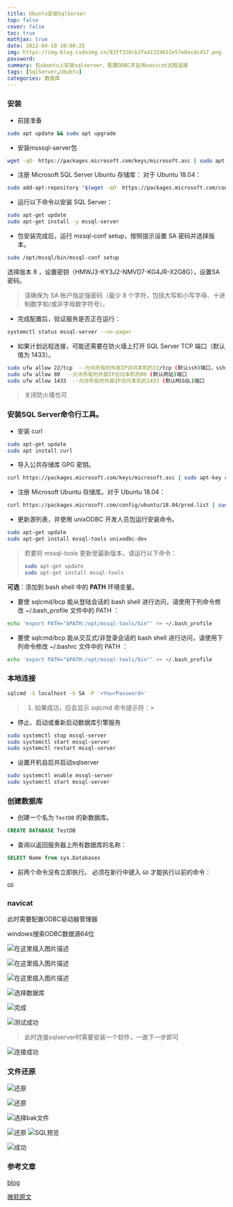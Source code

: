 ```yaml
---
title: Ubuntu安装SqlServer
top: false
cover: false
toc: true
mathjax: true
date: 2022-04-10 10:00:25
img: https://img-blog.csdnimg.cn/83ff328cb2fa41319612e57e0ec4c457.png
password:
summary: 在ubuntu上安装sqlserver、配置ODBC并且用navicat远程连接
tags: [SqlServer,Ububtu]
categories: 数据库
---
```


### 安装

- 前提准备

```sh
sudo apt update && sudo apt upgrade
```

- 安装msssql-server包

```sh
wget -qO- https://packages.microsoft.com/keys/microsoft.asc | sudo apt-key add -
```

- 注册 Microsoft SQL Server Ubuntu 存储库： 对于 Ubuntu 18.04：

```sh
sudo add-apt-repository "$(wget -qO- https://packages.microsoft.com/config/ubuntu/18.04/mssql-server-2019.list)"
```

- 运行以下命令以安装 SQL Server：

```sh
sudo apt-get update
sudo apt-get install -y mssql-server
```

- 包安装完成后，运行 mssql-conf setup，按照提示设置 SA 密码并选择版本。

```sh
sudo /opt/mssql/bin/mssql-conf setup
```

选择版本 8 ，设置密钥（HMWJ3-KY3J2-NMVD7-KG4JR-X2G8G），设置SA密码。

> 请确保为 SA 帐户指定强密码（最少 8 个字符，包括大写和小写字母、十进制数字和/或非字母数字符号）。

- 完成配置后，验证服务是否正在运行：

```sh
systemctl status mssql-server --no-pager
```

- 如果计划远程连接，可能还需要在防火墙上打开 SQL Server TCP 端口（默认值为 1433）。

```sh
sudo ufw allow 22/tcp  --允许所有的外部IP访问本机的22/tcp (默认ssh)端口，ssh登录的远程服务器别忘了把自己的ssh端口先打开
sudo ufw allow 80  --允许所有的外部IP访问本机的80 (默认网站)端口
sudo ufw allow 1433  --允许所有的外部IP访问本机的1433 (默认MSSQL)端口
```

> 关闭防火墙也可

### 安装SQL Server命令行工具。

- 安装 curl

```sh
sudo apt-get update 
sudo apt install curl
```

- 导入公共存储库 GPG 密钥。

```sh
curl https://packages.microsoft.com/keys/microsoft.asc | sudo apt-key add -
```

- 注册 Microsoft Ubuntu 存储库。对于 Ubuntu 18.04：

```sh
curl https://packages.microsoft.com/config/ubuntu/18.04/prod.list | sudo tee /etc/apt/sources.list.d/msprod.list
```

- 更新源列表，并使用 unixODBC 开发人员包运行安装命令。

```sh
sudo apt-get update 
sudo apt-get install mssql-tools unixodbc-dev
```

> 若要将 mssql-tools 更新至最新版本，请运行以下命令：
>
> ```sh
> sudo apt-get update 
> sudo apt-get install mssql-tools
> ```

**可选**：添加到 bash shell 中的 **PATH** 环境变量。

- 要使 sqlcmd/bcp 能从登陆会话的 bash shell 进行访问，请使用下列命令修改 ~/.bash_profile 文件中的 PATH ：

```sh
echo 'export PATH="$PATH:/opt/mssql-tools/bin"' >> ~/.bash_profile
```

- 要使 sqlcmd/bcp 能从交互式/非登录会话的 bash shell 进行访问，请使用下列命令修改 ~/.bashrc 文件中的 PATH ：

```sh
echo 'export PATH="$PATH:/opt/mssql-tools/bin"' >> ~/.bash_profile
```

### 本地连接

```sh
sqlcmd -S localhost -U SA -P '<YourPassword>'
```

> 1. 如果成功，应会显示 sqlcmd 命令提示符：>

- 停止、启动或重新启动数据库引擎服务

```sh
sudo systemctl stop mssql-server
sudo systemctl start mssql-server
sudo systemctl restart mssql-server
```

- 设置开机自启并启动sqlserver

```sh
sudo systemctl enable mssql-server
sudo systemctl start mssql-server
```

### 创建数据库

- 创建一个名为 `TestDB` 的新数据库。

```sql
CREATE DATABASE TestDB
```

- 查询以返回服务器上所有数据库的名称：

```sql
SELECT Name from sys.Databases
```

- 前两个命令没有立即执行。 必须在新行中键入 `GO` 才能执行以前的命令：

```sql
GO
```

### navicat

此时需要配置ODBC驱动器管理器

windows搜索ODBC数据源64位

![在这里插入图片描述](https://img-blog.csdnimg.cn/c80cfcf9fa78447ab067e654c0c23272.png)

![在这里插入图片描述](https://img-blog.csdnimg.cn/8dcc65e4023a4f468f09b9d77714014d.png)

![在这里插入图片描述](https://img-blog.csdnimg.cn/5f45edc92d2d42829b33cb3c7594d640.png)

![选择数据库](https://img-blog.csdnimg.cn/6c99dc710963475784aa9d558b40bb52.png)

![完成](https://img-blog.csdnimg.cn/4a14bad0f0b74e9aa9b3d49ffb46bd88.png)

![测试成功](https://img-blog.csdnimg.cn/d8d983c80f4d41b4a2fdcba61b8785d2.png)

> 此时连接sqlserver时需要安装一个软件，一直下一步即可

![连接成功](https://img-blog.csdnimg.cn/c67b04f475ab42be91be6087e8970774.png)

### 文件还原

![还原](https://img-blog.csdnimg.cn/9615c36c092a4df2bff00447ed826bcc.png)

![还原](https://img-blog.csdnimg.cn/dbcecfad3ed94ae8b1d076c73af040ca.png)

![选择bak文件](https://img-blog.csdnimg.cn/aa069c1882534c77b27fe844b607463a.png)

![还原](https://img-blog.csdnimg.cn/af30e4b3ea1d4cc995dcc7f3102ef7d9.png)
![SQL预览](https://img-blog.csdnimg.cn/c8b7527156424d48a58639dc88b9ab0b.png)


![成功](https://img-blog.csdnimg.cn/a1f90e25650d4142aeebc193064f3d55.png)























### 参考文章

[blog](https://www.cnblogs.com/qq2806933146xiaobai/p/14657048.html)

[微软原文](https://docs.microsoft.com/zh-cn/sql/linux/quickstart-install-connect-ubuntu?view=sql-server-linux-2017)

